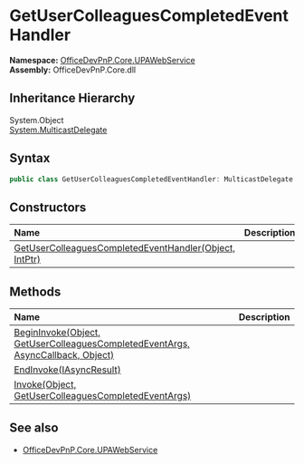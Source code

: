 # GetUserColleaguesCompletedEventHandler
  

**Namespace:** [OfficeDevPnP.Core.UPAWebService](OfficeDevPnP.Core.UPAWebService.md)  
**Assembly:** OfficeDevPnP.Core.dll  
## Inheritance Hierarchy
System.Object  
    [System.MulticastDelegate](System.MulticastDelegate.md)
## Syntax
```C#
public class GetUserColleaguesCompletedEventHandler: MulticastDelegate
```
## Constructors
|**Name**|**Description**|
|:-----|:-----|
| [GetUserColleaguesCompletedEventHandler(Object, IntPtr)](OfficeDevPnP.Core.UPAWebService.GetUserColleaguesCompletedEventHandler.ctor1.md) | 
## Methods
|**Name**|**Description**|
|:-----|:-----|
| [BeginInvoke(Object, GetUserColleaguesCompletedEventArgs, AsyncCallback, Object)](OfficeDevPnP.Core.UPAWebService.GetUserColleaguesCompletedEventHandler.8d3613a5.md) | 
| [EndInvoke(IAsyncResult)](OfficeDevPnP.Core.UPAWebService.GetUserColleaguesCompletedEventHandler.c9867657.md) | 
| [Invoke(Object, GetUserColleaguesCompletedEventArgs)](OfficeDevPnP.Core.UPAWebService.GetUserColleaguesCompletedEventHandler.a614fc09.md) | 
## See also
- [OfficeDevPnP.Core.UPAWebService](OfficeDevPnP.Core.UPAWebService.md)
